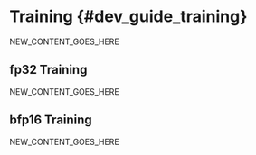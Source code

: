Training {#dev_guide_training}
==============================

NEW_CONTENT_GOES_HERE

## fp32 Training

NEW_CONTENT_GOES_HERE

## bfp16 Training

NEW_CONTENT_GOES_HERE
